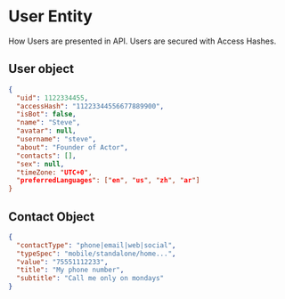 # User Entity

How Users are presented in API. Users are secured with Access Hashes.

## User object
```json
{
  "uid": 1122334455,
  "accessHash": "11223344556677889900",
  "isBot": false,
  "name": "Steve",
  "avatar": null,
  "username": "steve",
  "about": "Founder of Actor",
  "contacts": [],
  "sex": null,
  "timeZone: "UTC+0",
  "preferredLanguages": ["en", "us", "zh", "ar"]
}
```

## Contact Object
```json
{
  "contactType": "phone|email|web|social",
  "typeSpec": "mobile/standalone/home...",
  "value": "75551112233",
  "title": "My phone number",
  "subtitle": "Call me only on mondays"
}
```
